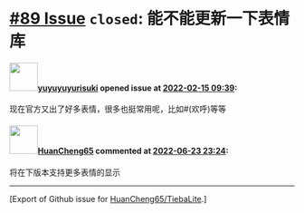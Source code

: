 # [\#89 Issue](https://github.com/HuanCheng65/TiebaLite/issues/89) `closed`: 能不能更新一下表情库

#### <img src="https://avatars.githubusercontent.com/u/75070915?u=7e7d08aee3b23e783c2fb73e5d86ef88ef25b14e&v=4" width="50">[yuyuyuyurisuki](https://github.com/yuyuyuyurisuki) opened issue at [2022-02-15 09:39](https://github.com/HuanCheng65/TiebaLite/issues/89):

现在官方又出了好多表情，很多也挺常用呢，比如#(欢呼)等等

#### <img src="https://avatars.githubusercontent.com/u/22636177?u=5e5e656c62ba51f1661d80a6a0fd9ec098e5023b&v=4" width="50">[HuanCheng65](https://github.com/HuanCheng65) commented at [2022-06-23 23:24](https://github.com/HuanCheng65/TiebaLite/issues/89#issuecomment-1165006433):

将在下版本支持更多表情的显示


-------------------------------------------------------------------------------



[Export of Github issue for [HuanCheng65/TiebaLite](https://github.com/HuanCheng65/TiebaLite).]
